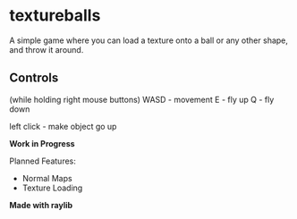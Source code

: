 # textureballs

A simple game where you can load a texture onto a ball or any other shape, and throw it around.

## Controls

(while holding right mouse buttons)
WASD - movement
E - fly up
Q - fly down

left click - make object go up

**Work in Progress**

Planned Features:
- Normal Maps
- Texture Loading

**Made with raylib**